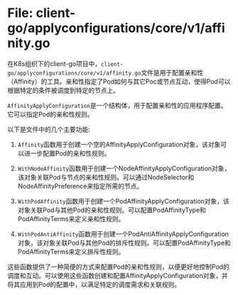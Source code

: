 # File: client-go/applyconfigurations/core/v1/affinity.go

在K8s组织下的client-go项目中，`client-go/applyconfigurations/core/v1/affinity.go`文件是用于配置亲和性（Affinity）的工具。亲和性指定了Pod如何与其它Poc或节点互动，使得Pod可以根据特定的条件被调度到特定的节点上。

`AffinityApplyConfiguration`是一个结构体，用于配置亲和性的应用程序配置。它可以指定Pod的亲和性规则。

以下是文件中的几个主要功能:

1. `Affinity`函数用于创建一个空的AffinityApplyConfiguration对象，该对象可以进一步配置Pod的亲和性规则。

2. `WithNodeAffinity`函数用于创建一个NodeAffinityApplyConfiguration对象，该对象关联Pod与节点的亲和性规则。可以通过NodeSelector和NodeAffinityPreference来指定所需的节点。

3. `WithPodAffinity`函数用于创建一个PodAffinityApplyConfiguration对象，该对象关联Pod与其他Pod的亲和性规则。可以配置PodAffinityType和PodAffinityTerms来定义亲和性规则。

4. `WithPodAntiAffinity`函数用于创建一个PodAntiAffinityApplyConfiguration对象，该对象关联Pod与其他Pod的排斥性规则。可以配置PodAffinityType和PodAffinityTerms来定义排斥性规则。

这些函数提供了一种简便的方式来配置Pod的亲和性规则，以便更好地控制Pod的调度和互动。可以使用这些函数创建和配置AffinityApplyConfiguration对象，并将其应用到Pod的配置中，以满足特定的调度需求和关联规则。

